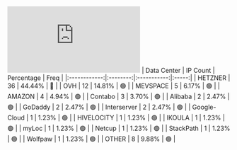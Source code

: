 ![Diagramm](https://github.com/obajay/StateSync-snapshots/blob/main/Projects/Aura/1/README.md)
| Data Center | IP Count | Percentage | Freq |
|:------------:|:--------:|:-----------:|:-----:|
| HETZNER | 36 | 44.44% | 🔴 |
| OVH | 12 | 14.81% | 🟢 |
| MEVSPACE | 5 | 6.17% | 🟢 |
| AMAZON | 4 | 4.94% | 🟢 |
| Contabo | 3 | 3.70% | 🟢 |
| Alibaba | 2 | 2.47% | 🟢 |
| GoDaddy | 2 | 2.47% | 🟢 |
| Interserver | 2 | 2.47% | 🟢 |
| Google-Cloud | 1 | 1.23% | 🟢 |
| HIVELOCITY | 1 | 1.23% | 🟢 |
| IKOULA | 1 | 1.23% | 🟢 |
| myLoc | 1 | 1.23% | 🟢 |
| Netcup | 1 | 1.23% | 🟢 |
| StackPath | 1 | 1.23% | 🟢 |
| Wolfpaw | 1 | 1.23% | 🟢 |
| OTHER | 8 | 9.88% | 🟢 |